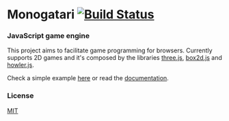 Monogatari [![Build Status](https://travis-ci.org/digihaus/monogatari.svg?branch=master)](https://travis-ci.org/digihaus/monogatari)
==========

### JavaScript game engine ###
This project aims to facilitate game programming for browsers.
Currently supports 2D games and it's composed by the libraries [three.js](http://threejs.org/), [box2d.js](https://github.com/kripken/box2d.js/) and [howler.js](https://github.com/goldfire/howler.js/).

Check a simple example [here](http://digi.haus/monogatari/demo/zombies) or read the [documentation](http://digi.haus/monogatari/docs).


### License ###
[MIT](https://github.com/digihaus/monogatari/blob/master/LICENSE)
